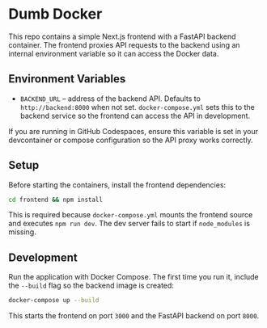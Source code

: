 # Dumb Docker

This repo contains a simple Next.js frontend with a FastAPI backend container. The frontend proxies API
requests to the backend using an internal environment variable so it can access the Docker data.

## Environment Variables

- `BACKEND_URL` – address of the backend API. Defaults to `http://backend:8000` when not set.
  `docker-compose.yml` sets this to the backend service so the frontend can access the API in
  development.

If you are running in GitHub Codespaces, ensure this variable is set in your devcontainer or compose
configuration so the API proxy works correctly.

## Setup

Before starting the containers, install the frontend dependencies:

```bash
cd frontend && npm install
```

This is required because `docker-compose.yml` mounts the frontend source and
executes `npm run dev`. The dev server fails to start if `node_modules` is
missing.

## Development

Run the application with Docker Compose. The first time you run it, include the
`--build` flag so the backend image is created:

```bash
docker-compose up --build
```

This starts the frontend on port `3000` and the FastAPI backend on port `8000`.
